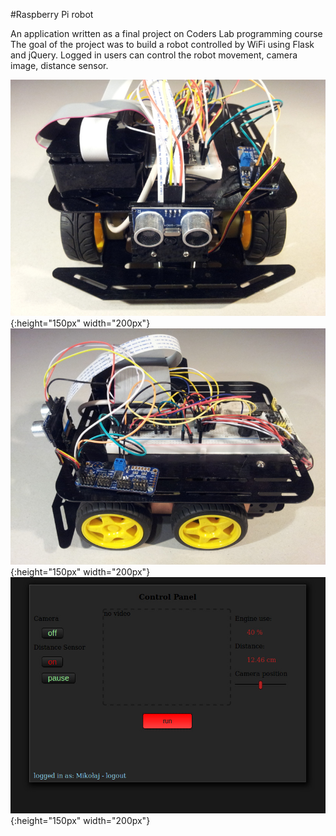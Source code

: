 #Raspberry Pi robot

An application written as a final project on Coders Lab programming course
The goal of the project was to build a robot controlled by WiFi using Flask and jQuery.  Logged in users can control the robot movement, camera image, distance sensor. 

 ![raspberry_robot_front](images/raspberry_robot_front.jpg){:height="150px" width="200px"} ![raspberry_robot](images/raspberry_robot.jpg){:height="150px" width="200px"} ![raspberry_control_panel](images/raspberry_control_panel.jpg){:height="150px" width="200px"}
